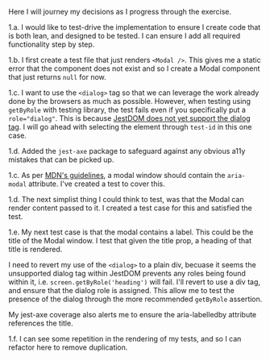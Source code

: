 Here I will journey my decisions as I progress through the exercise.

1.a.
I would like to test-drive the implementation to ensure I create code that is both lean, and designed to be tested. I can ensure I add all required functionality step by step.

1.b.
I first create a test file that just renders `<Modal />`. This gives me a static error that the component does not exist and so I create a Modal component that just returns `null` for now.

1.c.
I want to use the `<dialog>` tag so that we can leverage the work already done by the browsers as much as possible. However, when testing using `getByRole` with testing library, the test fails even if you specifically put a `role="dialog"`. This is because [JestDOM does not yet support the dialog tag](https://github.com/jsdom/jsdom/issues/3294). I will go ahead with selecting the element through `test-id` in this one case.

1.d.
Added the `jest-axe` package to safeguard against any obvious a11y mistakes that can be picked up.

1.c.
As per [MDN's guidelines](https://developer.mozilla.org/en-US/docs/Web/HTML/Element/dialog), a modal window should contain the `aria-modal` attribute. I've created a test to cover this.

1.d.
The next simplist thing I could think to test, was that the Modal can render content passed to it. I created a test case for this and satisfied the test.

1.e.
My next test case is that the modal contains a label. This could be the title of the Modal window. I test that given the title prop, a heading of that title is rendered.

I need to revert my use of the `<dialog>` to a plain div, becuase it seems the unsupported dialog tag within JestDOM prevents any roles being found within it, i.e. `screen.getByRole('heading')` will fail. I'll revert to use a div tag, and ensure that the dialog role is assigned. This allow me to test the presence of the dialog through the more recommended `getByRole` assertion.

My jest-axe coverage also alerts me to ensure the aria-labelledby attribute references the title.

1.f.
I can see some repetition in the rendering of my tests, and so I can refactor here to remove duplication.
